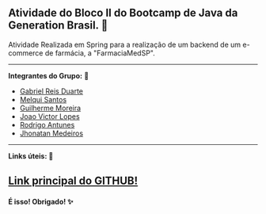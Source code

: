 Atividade do Bloco II do Bootcamp de Java da Generation Brasil. 🔶
------------------------

Atividade Realizada em Spring para a realização de um backend de um e-commerce de farmácia, a "FarmaciaMedSP".

------------------------
<b>Integrantes do Grupo:</b> 🚸
- [Gabriel Reis Duarte](https://github.com/xlDuarte)
- [Melqui Santos](https://github.com/MelqSantos)
- [Guilherme Moreira ](https://github.com/moreiraguui)
- [Joao Victor Lopes](https://github.com/Yuxis445)
- [Rodrigo Antunes](https://github.com/WhiteMajisk)
- [Jhonatan Medeiros](https://github.com/JhonMeddev)
------------------------
<b>Links úteis:<b/> 📡

[Link principal do GITHUB!](https://github.com/WhiteMajisk/FarmaciaMedSP)</p>
------------------------
<b>É isso! Obrigado!<b/> ✨
